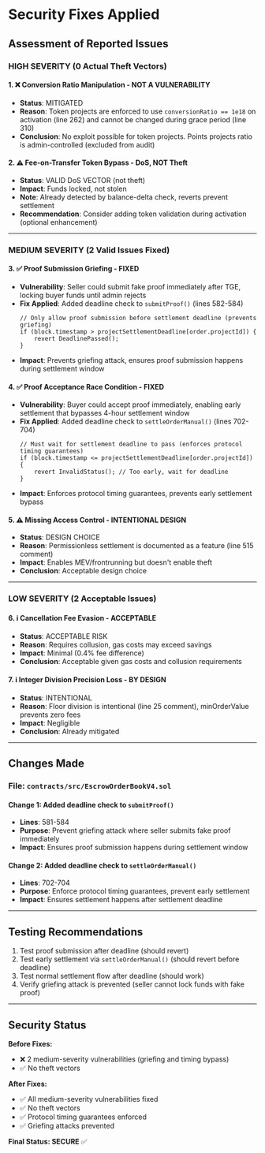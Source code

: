 # Security Fixes Applied

## Assessment of Reported Issues

### HIGH SEVERITY (0 Actual Theft Vectors)

#### 1. ❌ Conversion Ratio Manipulation - **NOT A VULNERABILITY**
- **Status**: MITIGATED
- **Reason**: Token projects are enforced to use `conversionRatio == 1e18` on activation (line 262) and cannot be changed during grace period (line 310)
- **Conclusion**: No exploit possible for token projects. Points projects ratio is admin-controlled (excluded from audit)

#### 2. ⚠️ Fee-on-Transfer Token Bypass - **DoS, NOT Theft**
- **Status**: VALID DoS VECTOR (not theft)
- **Impact**: Funds locked, not stolen
- **Note**: Already detected by balance-delta check, reverts prevent settlement
- **Recommendation**: Consider adding token validation during activation (optional enhancement)

---

### MEDIUM SEVERITY (2 Valid Issues Fixed)

#### 3. ✅ Proof Submission Griefing - **FIXED**
- **Vulnerability**: Seller could submit fake proof immediately after TGE, locking buyer funds until admin rejects
- **Fix Applied**: Added deadline check to `submitProof()` (lines 582-584)
  ```solidity
  // Only allow proof submission before settlement deadline (prevents griefing)
  if (block.timestamp > projectSettlementDeadline[order.projectId]) {
      revert DeadlinePassed();
  }
  ```
- **Impact**: Prevents griefing attack, ensures proof submission happens during settlement window

#### 4. ✅ Proof Acceptance Race Condition - **FIXED**
- **Vulnerability**: Buyer could accept proof immediately, enabling early settlement that bypasses 4-hour settlement window
- **Fix Applied**: Added deadline check to `settleOrderManual()` (lines 702-704)
  ```solidity
  // Must wait for settlement deadline to pass (enforces protocol timing guarantees)
  if (block.timestamp <= projectSettlementDeadline[order.projectId]) {
      revert InvalidStatus(); // Too early, wait for deadline
  }
  ```
- **Impact**: Enforces protocol timing guarantees, prevents early settlement bypass

#### 5. ⚠️ Missing Access Control - **INTENTIONAL DESIGN**
- **Status**: DESIGN CHOICE
- **Reason**: Permissionless settlement is documented as a feature (line 515 comment)
- **Impact**: Enables MEV/frontrunning but doesn't enable theft
- **Conclusion**: Acceptable design choice

---

### LOW SEVERITY (2 Acceptable Issues)

#### 6. ℹ️ Cancellation Fee Evasion - **ACCEPTABLE**
- **Status**: ACCEPTABLE RISK
- **Reason**: Requires collusion, gas costs may exceed savings
- **Impact**: Minimal (0.4% fee difference)
- **Conclusion**: Acceptable given gas costs and collusion requirements

#### 7. ℹ️ Integer Division Precision Loss - **BY DESIGN**
- **Status**: INTENTIONAL
- **Reason**: Floor division is intentional (line 25 comment), minOrderValue prevents zero fees
- **Impact**: Negligible
- **Conclusion**: Already mitigated

---

## Changes Made

### File: `contracts/src/EscrowOrderBookV4.sol`

#### Change 1: Added deadline check to `submitProof()`
- **Lines**: 581-584
- **Purpose**: Prevent griefing attack where seller submits fake proof immediately
- **Impact**: Ensures proof submission happens during settlement window

#### Change 2: Added deadline check to `settleOrderManual()`
- **Lines**: 702-704
- **Purpose**: Enforce protocol timing guarantees, prevent early settlement
- **Impact**: Ensures settlement happens after settlement deadline

---

## Testing Recommendations

1. Test proof submission after deadline (should revert)
2. Test early settlement via `settleOrderManual()` (should revert before deadline)
3. Test normal settlement flow after deadline (should work)
4. Verify griefing attack is prevented (seller cannot lock funds with fake proof)

---

## Security Status

**Before Fixes:**
- ❌ 2 medium-severity vulnerabilities (griefing and timing bypass)
- ✅ No theft vectors

**After Fixes:**
- ✅ All medium-severity vulnerabilities fixed
- ✅ No theft vectors
- ✅ Protocol timing guarantees enforced
- ✅ Griefing attacks prevented

**Final Status: SECURE** ✅

